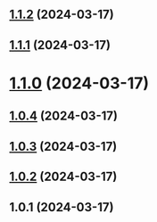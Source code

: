 ## [1.1.2](https://github.com/AlaricWeb/Randomify/compare/v1.1.1...v1.1.2) (2024-03-17)



## [1.1.1](https://github.com/AlaricWeb/Randomify/compare/v1.1.0...v1.1.1) (2024-03-17)



# [1.1.0](https://github.com/AlaricWeb/Randomify/compare/v1.0.4...v1.1.0) (2024-03-17)



## [1.0.4](https://github.com/AlaricWeb/Randomify/compare/v1.0.2...v1.0.4) (2024-03-17)



## [1.0.3](https://github.com/AlaricWeb/Randomify/compare/v1.0.2...v1.0.3) (2024-03-17)



## [1.0.2](https://github.com/AlaricWeb/Randomify/compare/v1.0.1...v1.0.2) (2024-03-17)



## 1.0.1 (2024-03-17)



